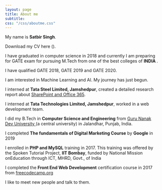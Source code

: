 ```yaml
---
layout: page
title: About me
subtitle: 
css: "/css/aboutme.css"
---
```

<div id="aboutme-section">

<p class="about-text">
  <span class="fa fa-star about-icon"></span>
  My name is <b>Satbir Singh</b>. 
</p> 

<p class="about-text">
  <span class="fa fa-file-text-o about-icon"></span>
  Download my CV here ().
</p>

<p class="about-text">
  <span class="fa fa-graduation-cap about-icon"></span>
  I have graduated in computer science in 2018 and currently I am preparing for GATE exam for pursuing M.Tech from one of the best colleges of <b>INDIA </b>.
</p>

<p class="about-text">
  <span class="fa fa-star about-icon"></span>
   I have qualified GATE 2018, GATE 2019 and GATE 2020.   
</p>

<p class="about-text">
  <span class="fa fa-code about-icon"></span>
  I am interested in Machine Learning and AI. My journey has just begun.   
</p>

<p class="about-text">
  <span class="fa fa-briefcase about-icon"></span>
  I interned at <b>Tata Steel Limited, Jamshedpur</b>, created a detailed research report about <a href="https://www.dropbox.com/s/3l3o1rpov38ir6c/SharePoint%20and%20Office%20365%20Report.docx?dl=0">SharePoint and Office 365</a>.
</p>

<p class="about-text">
  <span class="fa fa-briefcase about-icon"></span>
  I interned at <b>Tata Technologies Limited, Jamshedpur</b>, worked in a web development team.
</p>

<p class="about-text">
  <span class="fa fa-graduation-cap about-icon"></span>
  I did my B.Tech in <b>Computer Science and Engineering</b> from <a href="http://online.gndu.ac.in/">Guru Nanak Dev University </a> (a central university) in Jalandhar, Punjab, India. 
</p>  

<p class="about-text">
  <span class="fa fa-code about-icon"></span>
	I completed <b>The fundamentals of Digital Marketing Course</b> by <b>Google</b> in 2019
</p>

<p class="about-text">
  <span class="fa fa-code about-icon"></span>
	I enrolled in <b>PHP and MySQL</b> training in 2017. This training was offered by the Spoken Tutorial Project, <b>IIT Bombay</b>, funded by National Mission onEducation through ICT, MHRD, Govt., of India
</p>

<p class="about-text">
  <span class="fa fa-code about-icon"></span>
	I completed the <b>Front End Web Development</b> certification course in 2017 from <a href="https://www.freecodecamp.org/">freecodecamp.org</a>
</p>

<p class="about-text">
  <span class="fa fa-heart about-icon"></span>
  I like to meet new people and talk to them.
</p>

</div>
